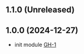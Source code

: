 ## 1.1.0 (Unreleased)
## 1.0.0 (2024-12-27)

- init module [GH-1](https://github.com/alibabacloud-automation/terraform-alicloud-landing-zone-resource-structure/pull/1)
